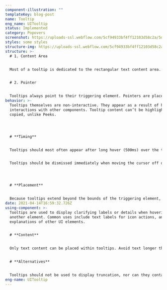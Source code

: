 ```yaml
---
component-illustration: ""
templateKey: blog-post
name: Tooltip
eng_name: UITooltip
status: Implemented
category: Popovers
screenshot: https://uploads-ssl.webflow.com/5cf94933bf4ff12103d58c2a/5d091dd6cab7486074601273_image_preview-63.png
styles: some styles
structure-img: https://uploads-ssl.webflow.com/5cf94933bf4ff12103d58c2a/5d6ec3a644910848309051c2_Tooltip%20-%202%402x.png
structure: >-
  # 1. Content Area


  Most of a tooltip is dedicated to the rectangular text content area. The width of the content area should be responsive to the text of the tooltip, but the full width should not exceed 180px in most cases. 


  # 2. Pointer


  Tooltips always point to their triggering element. Pointers are placed in the middle of one of the tooltip’s four sides.
behavior: >-
  Tooltips themselves are non-interactive. They appear as a result of hover
  interactions with other components. Tooltip content can’t be highlighted &
  copied, unlike Peeks. 




  # **Timing**


  Tooltips should most often appear after long hover (500ms) over the triggering element. In rare circumstances, tooltips may appear immediately on hover, but this should be avoided. 


  Tooltips should be dismissed immediately when moving the cursor off of the triggering element. 




  # **Placement**


  Because tooltips extend beyond the bounds of the triggering element, be sure that placement of the tooltip will not cause it to appear outside the bounds of the page window.
date: 2021-04-14T16:59:32.726Z
using-component: >-
  Tooltips are used to display clarifying labels or details when hovering over
  another element. Common uses include text labels for icon actions, and
  explanations of other UI elements. 


  # **Content**


  Only text content can be placed within tooltips. Avoid text longer than 100 characters. 


  # **Alternatives**


  Tooltips should not be used to display truncation, nor can they contain interactive elements. Use a [UIPeek](/ui-components/peeks) for those cases. If you want to combine a tooltip with an information icon, use the [UIProtip](/ui-components/protips) component. For more details on when to use each component, see the [Tooltips vs. Peeks](/learn/tooltips-peeks) learn Fabric module.
eng-name: UITooltip
---
```

